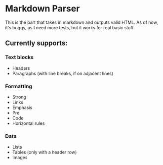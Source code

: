 # Markdown Parser

This is the part that takes in markdown and outputs valid HTML. As of now, it's buggy, as I need more tests, but it works for real basic stuff.

## Currently supports:

### Text blocks

* Headers
* Paragraphs (with line breaks, if on adjacent lines)

### Formatting

* Strong
* Links
* Emphasis
* Pre
* Code
* Horizontal rules

### Data

* Lists
* Tables (only with a header row)
* Images
